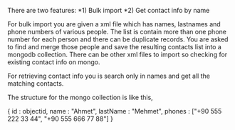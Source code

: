 There are two features:
*1) Bulk import
*2) Get contact info by name

For bulk import you are given a xml file which has names, lastnames and phone numbers of various people.
The list is contain more than one phone number for each person and there can be duplicate records.
You are asked to find and merge those people and save the resulting contacts list into a mongodb collection.
There can be other xml files to import so checking for existing contact info on mongo.

For retrieving contact info you is search only in names and get all the matching contacts.

The structure for the mongo collection is like this,

{
	id : objectid,
	name : "Ahmet",
	lastName : "Mehmet",
	phones : ["+90 555 222 33 44", "+90 555 666 77 88"]
}


